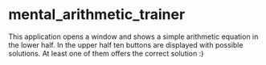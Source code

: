 mental_arithmetic_trainer
=========================

This application opens a window and shows a simple arithmetic equation in the lower half.
In the upper half ten buttons are displayed with possible solutions. At least one of them offers the correct solution :)
